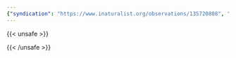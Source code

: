 ```yaml
---
{"syndication": "https://www.inaturalist.org/observations/135720808", "date": "2022-09-18T12:56:46-04:00", "taxon": {"name": "Tussilago farfara", "common_name": "colt's-foot"}, "quality_grade": "research", "identifications_most_agree": true, "species_guess": "\u041c\u0430\u0442\u044c-\u0438-\u043c\u0430\u0447\u0435\u0445\u0430", "identifications_most_disagree": false, "captive": false, "project_ids": [], "community_taxon_id": 56222, "geojson": {"type": "Point", "coordinates": [-73.1662202778, 42.6372355556]}, "owners_identification_from_vision": true, "identifications_count": 1, "obscured": false, "num_identification_agreements": 1, "num_identification_disagreements": 0, "place_guess": "Mount Greylock State Reservation, Adams, MA 01220, USA", "photos": [{"id": 231524959, "license_code": "cc-by-nc", "original_dimensions": {"width": 1536, "height": 2048}, "url": "https://inaturalist-open-data.s3.amazonaws.com/photos/231524959/square.jpeg", "attribution": "(c) Brandon Rozek, some rights reserved (CC BY-NC)", "flags": [], "moderator_actions": [], "hidden": false}]}
---
```

{{< unsafe >}}

{{< /unsafe >}}
